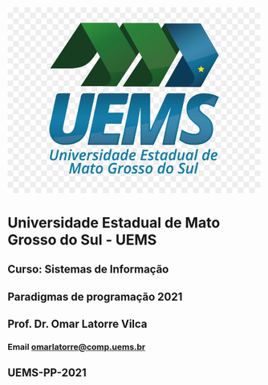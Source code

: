 ![<img src="image.png" width="50%"/>](images/uems-logo.jpg)
# Universidade Estadual de Mato Grosso do Sul - UEMS
## Curso: Sistemas de Informação
## Paradigmas de programação 2021
## Prof. Dr. Omar Latorre Vilca
### Email omarlatorre@comp.uems.br

## UEMS-PP-2021
